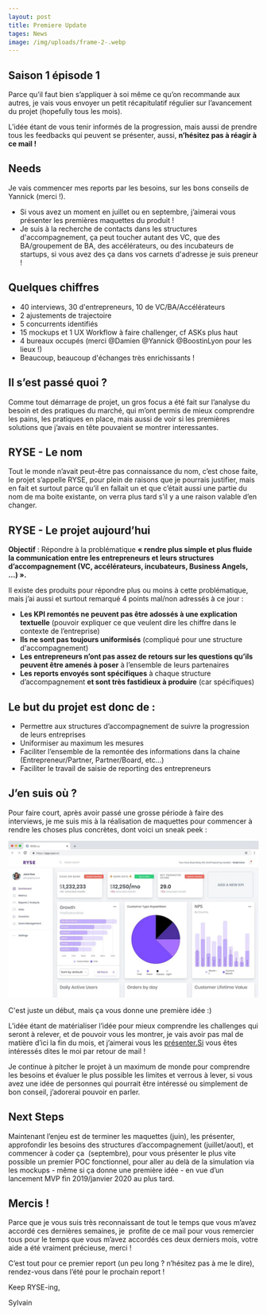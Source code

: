 ```yaml
---
layout: post
title: Premiere Update
tages: News
image: /img/uploads/frame-2-.webp
---
```

## **Saison 1 épisode 1**

Parce qu’il faut bien s’appliquer à soi même ce qu’on recommande aux autres, je vais vous envoyer un petit récapitulatif régulier sur l’avancement du projet (hopefully tous les mois).

L’idée étant de vous tenir informés de la progression, mais aussi de prendre tous les feedbacks qui peuvent se présenter, aussi, **n’hésitez pas à réagir à ce mail !**

## **Needs**

Je vais commencer mes reports par les besoins, sur les bons conseils de Yannick (merci !).

* Si vous avez un moment en juillet ou en septembre, j’aimerai vous présenter les premières maquettes du produit !
* Je suis à la recherche de contacts dans les structures d'accompagnement, ça peut toucher autant des VC, que des BA/groupement de BA, des accélérateurs, ou des incubateurs de startups, si vous avez des ça dans vos carnets d'adresse je suis preneur !

## Quelques chiffres

* 40 interviews, 30 d'entrepreneurs, 10 de VC/BA/Accélérateurs
* 2 ajustements de trajectoire
* 5 concurrents identifiés
* 15 mockups et 1 UX Workflow à faire challenger, cf ASKs plus haut
* 4 bureaux occupés (merci @Damien @Yannick @BoostinLyon pour les lieux !)
* Beaucoup, beaucoup d'échanges très enrichissants !

## **Il s’est passé quoi ?**

Comme tout démarrage de projet, un gros focus a été fait sur l’analyse du besoin et des pratiques du marché, qui m’ont permis de mieux comprendre les pains, les pratiques en place, mais aussi de voir si les premières solutions que j’avais en tête pouvaient se montrer interessantes.

## **RYSE - Le nom**

Tout le monde n’avait peut-être pas connaissance du nom, c’est chose faite, le projet s’appelle RYSE, pour plein de raisons que je pourrais justifier, mais en fait et surtout parce qu’il en fallait un et que c’était aussi une partie du nom de ma boite existante, on verra plus tard s’il y a une raison valable d’en changer.

## **RYSE - Le projet aujourd’hui**

**Objectif** : Répondre à la problématique **« rendre plus simple et plus fluide la communication entre les entrepreneurs et leurs structures d’accompagnement (VC, accélérateurs, incubateurs, Business Angels, …) ».**

Il existe des produits pour répondre plus ou moins à cette problématique, mais j’ai aussi et surtout remarqué 4 points mal/non adressés à ce jour :

* **Les KPI remontés ne peuvent pas être adossés à une explication textuelle** (pouvoir expliquer ce que veulent dire les chiffre dans le contexte de l’entreprise)
* **Ils ne sont pas toujours uniformisés** (compliqué pour une structure d'accompagnement)
* **Les entrepreneurs n’ont pas assez de retours sur les questions qu’ils peuvent être amenés à poser** à l’ensemble de leurs partenaires
* **Les reports envoyés sont spécifiques** à chaque structure d’accompagnement **et sont très fastidieux à produire** (car spécifiques)

## Le but du projet est donc de :

* Permettre aux structures d’accompagnement de suivre la progression de leurs entreprises
* Uniformiser au maximum les mesures
* Faciliter l’ensemble de la remontée des informations dans la chaine (Entrepreneur/Partner, Partner/Board, etc…)
* Faciliter le travail de saisie de reporting des entrepreneurs

## **J’en suis où ?**

Pour faire court, après avoir passé une grosse période à faire des interviews, je me suis mis à la réalisation de maquettes pour commencer à rendre les choses plus concrètes, dont voici un sneak peek :

![First Screenshot](/img/uploads/frame-2-.webp)

C'est juste un début, mais ça vous donne une première idée :)

L’idée étant de matérialiser l’idée pour mieux comprendre les challenges qui seront à relever, et de pouvoir vous les montrer, je vais avoir pas mal de matière d’ici la fin du mois, et j’aimerai vous les [présenter.Si](http://xn--prsenter-c1a.Si) vous êtes intéressés dites le moi par retour de mail !

Je continue à pitcher le projet à un maximum de monde pour comprendre les besoins et évaluer le plus possible les limites et verrous à lever, si vous avez une idée de personnes qui pourrait être intéressé ou simplement de bon conseil, j’adorerai pouvoir en parler.

## **Next Steps**

Maintenant l’enjeu est de terminer les maquettes (juin), les présenter, approfondir les besoins des structures d’accompagnement (juillet/aout), et commencer à coder ça  (septembre), pour vous présenter le plus vite possible un premier POC fonctionnel, pour aller au delà de la simulation via les mockups - même si ça donne une première idée - en vue d’un lancement MVP fin 2019/janvier 2020 au plus tard.

## **Mercis !**

Parce que je vous suis très reconnaissant de tout le temps que vous m’avez accordé ces dernières semaines, je  profite de ce mail pour vous remercier tous pour le temps que vous m’avez accordés ces deux derniers mois, votre aide a été vraiment précieuse, merci !

C’est tout pour ce premier report (un peu long ? n’hésitez pas à me le dire), rendez-vous dans l’été pour le prochain report !

Keep RYSE-ing,

Sylvain